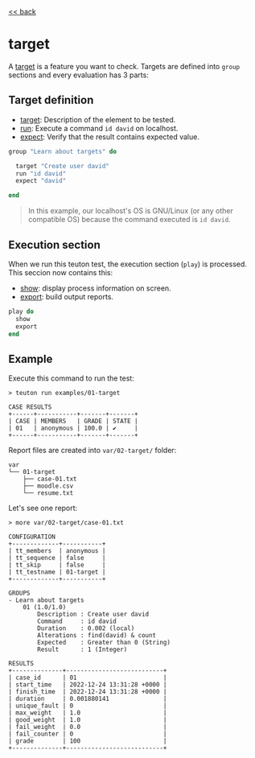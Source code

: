 [<< back](README.md)

# target

A [target](../dsl/target.md) is a feature you want to check. Targets are defined into `group` sections and every evaluation has 3 parts:

## Target definition

* [target](dsl/target.md): Description of the element to be tested.
* [run](../dsl/run.md): Execute a command `id david` on localhost.
* [expect](../&dsl/expect.md): Verify that the result contains expected value.

```ruby
group "Learn about targets" do

  target "Create user david"
  run "id david"
  expect "david"

end
```

> In this example, our localhost's OS is GNU/Linux (or any other compatible OS) because the command executed is `id david`.

## Execution section

When we run this teuton test, the execution section (`play`) is processed. This seccion now contains this:

* [show](../dsl/show.md): display process information on screen.
* [export](../dsl/export.md): build output reports.

```ruby
play do
  show
  export
end
```

## Example

Execute this command to run the test:

```console
> teuton run examples/01-target

CASE RESULTS
+------+-----------+-------+-------+
| CASE | MEMBERS   | GRADE | STATE |
| 01   | anonymous | 100.0 | ✔     |
+------+-----------+-------+-------+
```

Report files are created into `var/02-target/` folder:

```console
var
└── 01-target
    ├── case-01.txt
    ├── moodle.csv
    └── resume.txt
```

Let's see one report:

```
> more var/02-target/case-01.txt

CONFIGURATION
+-------------+-----------+
| tt_members  | anonymous |
| tt_sequence | false     |
| tt_skip     | false     |
| tt_testname | 01-target |
+-------------+-----------+

GROUPS
- Learn about targets
    01 (1.0/1.0)
        Description : Create user david
        Command     : id david
        Duration    : 0.002 (local)
        Alterations : find(david) & count
        Expected    : Greater than 0 (String)
        Result      : 1 (Integer)

RESULTS
+--------------+---------------------------+
| case_id      | 01                        |
| start_time   | 2022-12-24 13:31:28 +0000 |
| finish_time  | 2022-12-24 13:31:28 +0000 |
| duration     | 0.001880141               |
| unique_fault | 0                         |
| max_weight   | 1.0                       |
| good_weight  | 1.0                       |
| fail_weight  | 0.0                       |
| fail_counter | 0                         |
| grade        | 100                       |
+--------------+---------------------------+
```
